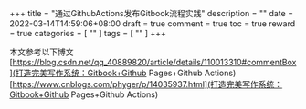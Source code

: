 +++
title = "通过GithubActions发布Gitbook流程实践"
description = ""
date = 2022-03-14T14:59:06+08:00
draft = true
comment = true
toc = true
reward = true
categories = [
  ""
]
tags = [
  ""
]
+++

<!--more-->
本文参考以下博文
[https://blog.csdn.net/qq_40889820/article/details/110013310#commentBox](打造完美写作系统：Gitbook+Github Pages+Github Actions)
[https://www.cnblogs.com/phyger/p/14035937.html](打造完美写作系统：Gitbook+Github Pages+Github Actions)